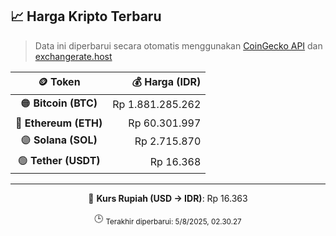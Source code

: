 

<!-- HARGA_KRIPTO -->
## 📈 Harga Kripto Terbaru

> Data ini diperbarui secara otomatis menggunakan [CoinGecko API](https://www.coingecko.com/) dan [exchangerate.host](https://exchangerate.host/)

<div align="center">

| 🪙 Token | 💰 Harga (IDR) |
|:------:|---------------:|
| 🟠 **Bitcoin (BTC)**   | Rp 1.881.285.262 |
| 🔵 **Ethereum (ETH)**  | Rp 60.301.997 |
| 🟣 **Solana (SOL)**    | Rp 2.715.870 |
| 🟢 **Tether (USDT)**   | Rp 16.368 |

---

💱 **Kurs Rupiah (USD → IDR)**: Rp 16.363

🕒 <sub>Terakhir diperbarui: 5/8/2025, 02.30.27</sub>

</div>
<!-- /HARGA_KRIPTO -->